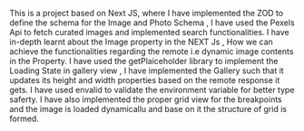 This is a project based on Next JS, where I have implemented the ZOD to define the schema for the Image and Photo Schema , I have used the Pexels Api to fetch curated images and implemented search functionalities. I have in-depth learnt about the Image property in the NEXT Js , How we can achieve the functionalities regarding the remote i.e dynamic image contents in the Property. I have used the getPlaiceholder library to implement the Loading State in gallery view , I have implemented the Gallery such that it updates its height and width properties based on the remote response it gets. I have used envalid to validate the environment variable for better type saferty. I have also implemented the proper grid view for the breakpoints and the image is loaded dynamicallu and base on it the structure of grid is formed.
